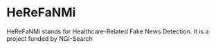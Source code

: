 # HeReFaNMi
HeReFaNMi stands for Healthcare-Related Fake News Detection. It is a project funded by NGI-Search

